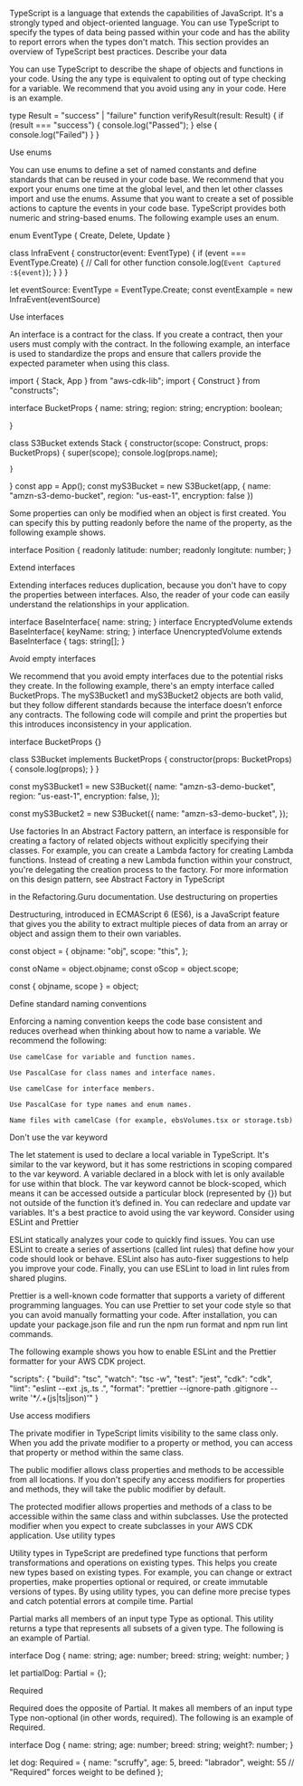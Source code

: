TypeScript is a language that extends the capabilities of JavaScript. It's a strongly typed and object-oriented language. You can use TypeScript to specify the types of data being passed within your code and has the ability to report errors when the types don't match. This section provides an overview of TypeScript best practices.
Describe your data

You can use TypeScript to describe the shape of objects and functions in your code. Using the any type is equivalent to opting out of type checking for a variable. We recommend that you avoid using any in your code. Here is an example.

type Result = "success" | "failure"
function verifyResult(result: Result) {
if (result === "success") {
console.log("Passed");
} else {
console.log("Failed")
}
}

Use enums

You can use enums to define a set of named constants and define standards that can be reused in your code base. We recommend that you export your enums one time at the global level, and then let other classes import and use the enums. Assume that you want to create a set of possible actions to capture the events in your code base. TypeScript provides both numeric and string-based enums. The following example uses an enum.

enum EventType {
Create,
Delete,
Update
}

class InfraEvent {
constructor(event: EventType) {
if (event === EventType.Create) {
// Call for other function
console.log(`Event Captured :${event}`);
}
}
}

let eventSource: EventType = EventType.Create;
const eventExample = new InfraEvent(eventSource)

Use interfaces

An interface is a contract for the class. If you create a contract, then your users must comply with the contract. In the following example, an interface is used to standardize the props and ensure that callers provide the expected parameter when using this class.

import { Stack, App } from "aws-cdk-lib";
import { Construct } from "constructs";

interface BucketProps {
name: string;
region: string;
encryption: boolean;

}

class S3Bucket extends Stack {
constructor(scope: Construct, props: BucketProps) {
super(scope);
console.log(props.name);

    }

}
const app = App();
const myS3Bucket = new S3Bucket(app, {
name: "amzn-s3-demo-bucket",
region: "us-east-1",
encryption: false
})

Some properties can only be modified when an object is first created. You can specify this by putting readonly before the name of the property, as the following example shows.

interface Position {
readonly latitude: number;
readonly longitute: number;
}

Extend interfaces

Extending interfaces reduces duplication, because you don't have to copy the properties between interfaces. Also, the reader of your code can easily understand the relationships in your application.

interface BaseInterface{
name: string;
}
interface EncryptedVolume extends BaseInterface{
keyName: string;
}
interface UnencryptedVolume extends BaseInterface {
tags: string[];
}

Avoid empty interfaces

We recommend that you avoid empty interfaces due to the potential risks they create. In the following example, there's an empty interface called BucketProps. The myS3Bucket1 and myS3Bucket2 objects are both valid, but they follow different standards because the interface doesn’t enforce any contracts. The following code will compile and print the properties but this introduces inconsistency in your application.

interface BucketProps {}

class S3Bucket implements BucketProps {
constructor(props: BucketProps){
console.log(props);
}
}

const myS3Bucket1 = new S3Bucket({
name: "amzn-s3-demo-bucket",
region: "us-east-1",
encryption: false,
});

const myS3Bucket2 = new S3Bucket({
name: "amzn-s3-demo-bucket",
});

Use factories
In an Abstract Factory pattern, an interface is responsible for creating a factory of related objects without explicitly specifying their classes. For example, you can create a Lambda factory for creating Lambda functions. Instead of creating a new Lambda function within your construct, you're delegating the creation process to the factory. For more information on this design pattern, see Abstract Factory in TypeScript

in the Refactoring.Guru documentation.
Use destructuring on properties

Destructuring, introduced in ECMAScript 6 (ES6), is a JavaScript feature that gives you the ability to extract multiple pieces of data from an array or object and assign them to their own variables.

const object = {
objname: "obj",
scope: "this",
};

const oName = object.objname;
const oScop = object.scope;

const { objname, scope } = object;

Define standard naming conventions

Enforcing a naming convention keeps the code base consistent and reduces overhead when thinking about how to name a variable. We recommend the following:

    Use camelCase for variable and function names.

    Use PascalCase for class names and interface names.

    Use camelCase for interface members.

    Use PascalCase for type names and enum names.

    Name files with camelCase (for example, ebsVolumes.tsx or storage.tsb)

Don't use the var keyword

The let statement is used to declare a local variable in TypeScript. It's similar to the var keyword, but it has some restrictions in scoping compared to the var keyword. A variable declared in a block with let is only available for use within that block. The var keyword cannot be block-scoped, which means it can be accessed outside a particular block (represented by {}) but not outside of the function it’s defined in. You can redeclare and update var variables. It's a best practice to avoid using the var keyword.
Consider using ESLint and Prettier

ESLint statically analyzes your code to quickly find issues. You can use ESLint to create a series of assertions (called lint rules) that define how your code should look or behave. ESLint also has auto-fixer suggestions to help you improve your code. Finally, you can use ESLint to load in lint rules from shared plugins.

Prettier is a well-known code formatter that supports a variety of different programming languages. You can use Prettier to set your code style so that you can avoid manually formatting your code. After installation, you can update your package.json file and run the npm run format and npm run lint commands.

The following example shows you how to enable ESLint and the Prettier formatter for your AWS CDK project.

"scripts": {
"build": "tsc",
"watch": "tsc -w",
"test": "jest",
"cdk": "cdk",
"lint": "eslint --ext .js,.ts .",
"format": "prettier --ignore-path .gitignore --write '\*_/_.+(js|ts|json)'"
}

Use access modifiers

The private modifier in TypeScript limits visibility to the same class only. When you add the private modifier to a property or method, you can access that property or method within the same class.

The public modifier allows class properties and methods to be accessible from all locations. If you don't specify any access modifiers for properties and methods, they will take the public modifier by default.

The protected modifier allows properties and methods of a class to be accessible within the same class and within subclasses. Use the protected modifier when you expect to create subclasses in your AWS CDK application.
Use utility types

Utility types in TypeScript are predefined type functions that perform transformations and operations on existing types. This helps you create new types based on existing types. For example, you can change or extract properties, make properties optional or required, or create immutable versions of types. By using utility types, you can define more precise types and catch potential errors at compile time.
Partial<Type>

Partial marks all members of an input type Type as optional. This utility returns a type that represents all subsets of a given type. The following is an example of Partial.

interface Dog {
name: string;
age: number;
breed: string;
weight: number;
}

let partialDog: Partial<Dog> = {};

Required<Type>

Required does the opposite of Partial. It makes all members of an input type Type non-optional (in other words, required). The following is an example of Required.

interface Dog {
name: string;
age: number;
breed: string;
weight?: number;
}

let dog: Required<Dog> = {
name: "scruffy",
age: 5,
breed: "labrador",
weight: 55 // "Required" forces weight to be defined
};
